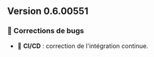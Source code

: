 ## Version 0.6.00551

### 🐛 Corrections de bugs

- 🔧 **CI/CD** : correction de l'intégration continue.

